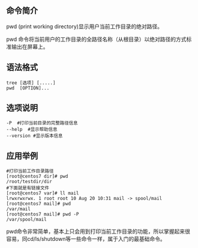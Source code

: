 ## 命令简介

pwd (print working directory)显示用户当前工作目录的绝对路径。

pwd 命令将当前用户的工作目录的全路径名称（从根目录）以绝对路径的方式标准输出在屏幕上。

## 语法格式

```
tree [选项] [.....]
pwd  [OPTION]...
```

## 选项说明

```
-P  #打印当前目录的完整路径信息
--help  #显示帮助信息
--version #显示版本信息
```

## 应用举例

```
#打印当前工作目录路径
[root@centos7 dir]# pwd
/root/testdir/dir
#下面就是有链接文件
[root@centos7 var]# ll mail
lrwxrwxrwx. 1 root root 10 Aug 20 10:31 mail -> spool/mail
[root@centos7 mail]# pwd
/var/mail
[root@centos7 mail]# pwd -P
/var/spool/mail
```

pwd命令非常简单，基本上只会用到打印当前工作目录的功能，所以掌握起来很容易，同cd/ls/shutdown等一些命令一样，属于入门的最基础命令。